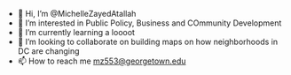 - 👋 Hi, I’m @MichelleZayedAtallah
- 👀 I’m interested in Public Policy, Business and COmmunity Development
- 🌱 I’m currently learning a loooot
- 💞️ I’m looking to collaborate on building maps on how neighborhoods in DC are changing
- 📫 How to reach me mz553@georgetown.edu

<!---
MichelleZayedAtallah/MichelleZayedAtallah is a ✨ special ✨ repository because its `README.md` (this file) appears on your GitHub profile.
You can click the Preview link to take a look at your changes.
--->
